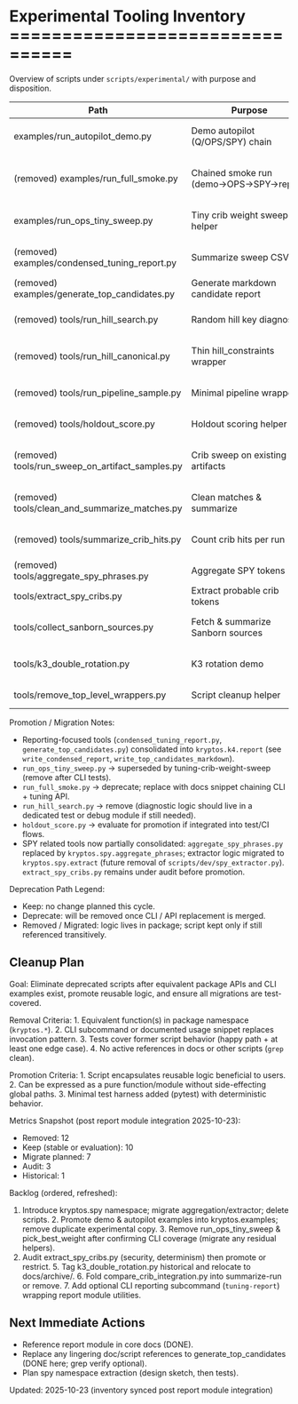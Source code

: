 # Experimental Tooling Inventory ================================

Overview of scripts under `scripts/experimental/` with purpose and disposition.

| Path | Purpose | Disposition | Action | Target | Prerequisites |
|------|---------|-------------|--------|--------|---------------|
| examples/run_autopilot_demo.py | Demo autopilot (Q/OPS/SPY) chain | Keep (convert to package example) | Promote to examples module | Nov 2025 | CLI stable + doc snippet added |
| (removed) examples/run_full_smoke.py | Chained smoke run (demo→OPS→SPY→report) | Removed (CLI chain examples to replace) | N/A | 2025-10-23 | README examples pending add |
| examples/run_ops_tiny_sweep.py | Tiny crib weight sweep helper | Migrate (replace via CLI) | Remove after CLI tests | Nov 2025 | CLI tuning subcommand tests |
| (removed) examples/condensed_tuning_report.py | Summarize sweep CSV | Removed (to migrate into report API) | Implement report module | 2025-10-23 | `kryptos.k4.report` pending |
| (removed) examples/generate_top_candidates.py | Generate markdown candidate report | Removed (Replaced) | Consolidated into kryptos.k4.report | 2025-10-23 | write_top_candidates_markdown available |
| (removed) tools/run_hill_search.py | Random hill key diagnostic | Removed (package hill utilities) | N/A | 2025-10-23 | hill_search API present |
| (removed) tools/run_hill_canonical.py | Thin hill_constraints wrapper | Removed (use kryptos.k4 APIs) | N/A | 2025-10-23 | API consolidated |
| (removed) tools/run_pipeline_sample.py | Minimal pipeline wrapper | Removed (use k4-decrypt CLI) | N/A | 2025-10-23 | CLI decrypt available |
| (removed) tools/holdout_score.py | Holdout scoring helper | Removed (CLI subcommand) | N/A | 2025-10-23 | `tuning-holdout-score` implemented |
| (removed) tools/run_sweep_on_artifact_samples.py | Crib sweep on existing artifacts | Removed (weight sweep CLI supersedes) | N/A | 2025-10-23 | CLI sweep present |
| (removed) tools/clean_and_summarize_matches.py | Clean matches & summarize | Removed (artifacts pipeline) | N/A | 2025-10-23 | end_to_end_process available |
| (removed) tools/summarize_crib_hits.py | Count crib hits per run | Removed (artifacts pipeline) | N/A | 2025-10-23 | crib_hit_counts integrated |
| (removed) tools/aggregate_spy_phrases.py | Aggregate SPY tokens | Removed (Replaced) | Consolidated into kryptos.spy.aggregate_phrases | 2025-10-23 | spy namespace implemented |
| tools/extract_spy_cribs.py | Extract probable crib tokens | Audit | Security/determinism review then promote | Jan 2026 | review + tests |
| tools/collect_sanborn_sources.py | Fetch & summarize Sanborn sources | Keep (external fetch) | Keep | -- | None |
| tools/k3_double_rotation.py | K3 rotation demo | Keep (historical example) | Keep (tag historical) | -- | None |
| tools/remove_top_level_wrappers.py | Script cleanup helper | Keep (internal maintenance) | Keep | -- | None |

Promotion / Migration Notes:

- Reporting-focused tools (`condensed_tuning_report.py`, `generate_top_candidates.py`) consolidated
into `kryptos.k4.report` (see `write_condensed_report`, `write_top_candidates_markdown`).
- `run_ops_tiny_sweep.py` → superseded by tuning-crib-weight-sweep (remove after CLI tests).
- `run_full_smoke.py` → deprecate; replace with docs snippet chaining CLI + tuning API.
- `run_hill_search.py` → remove (diagnostic logic should live in a dedicated test or debug module if
still needed).
- `holdout_score.py` → evaluate for promotion if integrated into test/CI flows.
- SPY related tools now partially consolidated: `aggregate_spy_phrases.py` replaced by
`kryptos.spy.aggregate_phrases`; extractor logic migrated to `kryptos.spy.extract` (future removal
of `scripts/dev/spy_extractor.py`). `extract_spy_cribs.py` remains under audit before promotion.

Deprecation Path Legend:

- Keep: no change planned this cycle.
- Deprecate: will be removed once CLI / API replacement is merged.
- Removed / Migrated: logic lives in package; script kept only if still referenced transitively.

## Cleanup Plan

Goal: Eliminate deprecated scripts after equivalent package APIs and CLI examples exist, promote
reusable logic, and ensure all migrations are test-covered.

Removal Criteria: 1. Equivalent function(s) in package namespace (`kryptos.*`). 2. CLI subcommand or
documented usage snippet replaces invocation pattern. 3. Tests cover former script behavior (happy
path + at least one edge case). 4. No active references in docs or other scripts (`grep` clean).

Promotion Criteria: 1. Script encapsulates reusable logic beneficial to users. 2. Can be expressed
as a pure function/module without side-effecting global paths. 3. Minimal test harness added
(pytest) with deterministic behavior.

Metrics Snapshot (post report module integration 2025-10-23):

- Removed: 12
- Keep (stable or evaluation): 10
- Migrate planned: 7
- Audit: 3
- Historical: 1

Backlog (ordered, refreshed):

1. Introduce kryptos.spy namespace; migrate aggregation/extractor; delete scripts. 2. Promote demo &
autopilot examples into kryptos.examples; remove duplicate experimental copy. 3. Remove
run_ops_tiny_sweep & pick_best_weight after confirming CLI coverage (migrate any residual helpers).
4. Audit extract_spy_cribs.py (security, determinism) then promote or restrict. 5. Tag
k3_double_rotation.py historical and relocate to docs/archive/. 6. Fold compare_crib_integration.py
into summarize-run or remove. 7. Add optional CLI reporting subcommand (`tuning-report`) wrapping
report module utilities.

## Next Immediate Actions

- Reference report module in core docs (DONE).
- Replace any lingering doc/script references to generate_top_candidates (DONE here; grep verify
optional).
- Plan spy namespace extraction (design sketch, then tests).

Updated: 2025-10-23 (inventory synced post report module integration)
